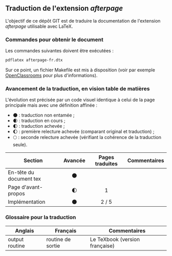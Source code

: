 ## Traduction de l'extension *afterpage*

L'objectif de ce dépôt GIT est de traduire la documentation de l'extension *afterpage* utilisable avec LaTeX.


### Commandes pour obtenir le document

Les commandes suivantes doivent être exécutées :

```bash
pdflatex afterpage-fr.dtx
```

Sur ce point, un fichier Makefile est mis à disposition (voir par exemple [OpenClassrooms](https://openclassrooms.com/courses/compilez-sous-gnu-linux#/id/r-1130480) pour plus d'informations).


### Avancement de la traduction, en vision table de matières

L'évolution est précisée par un code visuel identique à celui de la page principale mais avec une définition affinée :

- :new_moon: : traduction non entamée ;
- :waxing_crescent_moon: : traduction en cours ;
- :first_quarter_moon: : traduction achevée ;
- :waxing_gibbous_moon: : première relecture achevée (comparant original et traduction) ; 
- :full_moon: : seconde relecture achevée (vérifiant la cohérence de la traduction seule).

Section                       | Avancée                | Pages traduites | Commentaires 
----------------------------- | :--------------------: | :-------------: | -------------------------
En-tête du document tex       | :new_moon:             |                 |
Page d'avant-propos           | :first_quarter_moon:   | 1               | 
Implémentation                | :new_moon:             | 2 / 5           |



### Glossaire pour la traduction

Anglais                   | Français                                          | Commentaires 
------------------------- | ------------------------------------------------- | -------------------------------
output routine            | routine de sortie                                 | Le TeXbook (version française)
